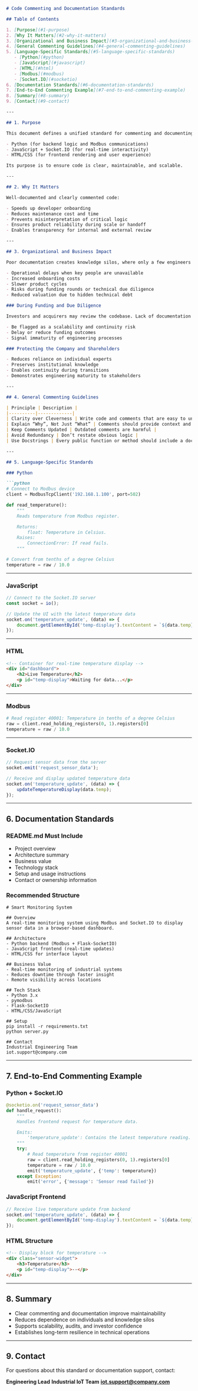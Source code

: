 ````markdown
# Code Commenting and Documentation Standards

## Table of Contents

1. [Purpose](#1-purpose)  
2. [Why It Matters](#2-why-it-matters)  
3. [Organizational and Business Impact](#3-organizational-and-business-impact)  
4. [General Commenting Guidelines](#4-general-commenting-guidelines)  
5. [Language-Specific Standards](#5-language-specific-standards)  
   - [Python](#python)  
   - [JavaScript](#javascript)  
   - [HTML](#html)  
   - [Modbus](#modbus)  
   - [Socket.IO](#socketio)  
6. [Documentation Standards](#6-documentation-standards)  
7. [End-to-End Commenting Example](#7-end-to-end-commenting-example)  
8. [Summary](#8-summary)  
9. [Contact](#9-contact)

---

## 1. Purpose

This document defines a unified standard for commenting and documenting code used in real-time, sensor-driven, web-based systems that leverage:

- Python (for backend logic and Modbus communications)  
- JavaScript + Socket.IO (for real-time interactivity)  
- HTML/CSS (for frontend rendering and user experience)

Its purpose is to ensure code is clear, maintainable, and scalable.

---

## 2. Why It Matters

Well-documented and clearly commented code:

- Speeds up developer onboarding  
- Reduces maintenance cost and time  
- Prevents misinterpretation of critical logic  
- Ensures product reliability during scale or handoff  
- Enables transparency for internal and external review

---

## 3. Organizational and Business Impact

Poor documentation creates knowledge silos, where only a few engineers can maintain key systems. This introduces serious risks:

- Operational delays when key people are unavailable  
- Increased onboarding costs  
- Slower product cycles  
- Risks during funding rounds or technical due diligence  
- Reduced valuation due to hidden technical debt  

### During Funding and Due Diligence

Investors and acquirers may review the codebase. Lack of documentation can:

- Be flagged as a scalability and continuity risk  
- Delay or reduce funding outcomes  
- Signal immaturity of engineering processes  

### Protecting the Company and Shareholders

- Reduces reliance on individual experts  
- Preserves institutional knowledge  
- Enables continuity during transitions  
- Demonstrates engineering maturity to stakeholders

---

## 4. General Commenting Guidelines

| Principle | Description |
|----------|-------------|
| Clarity over Cleverness | Write code and comments that are easy to understand |
| Explain “Why”, Not Just “What” | Comments should provide context and rationale |
| Keep Comments Updated | Outdated comments are harmful |
| Avoid Redundancy | Don’t restate obvious logic |
| Use Docstrings | Every public function or method should include a docstring |

---

## 5. Language-Specific Standards

### Python

```python
# Connect to Modbus device
client = ModbusTcpClient('192.168.1.100', port=502)
````

```python
def read_temperature():
    """
    Reads temperature from Modbus register.

    Returns:
        float: Temperature in Celsius.
    Raises:
        ConnectionError: If read fails.
    """
```

```python
# Convert from tenths of a degree Celsius
temperature = raw / 10.0
```

---

### JavaScript

```javascript
// Connect to the Socket.IO server
const socket = io();
```

```javascript
// Update the UI with the latest temperature data
socket.on('temperature_update', (data) => {
    document.getElementById('temp-display').textContent = `${data.temp} °C`;
});
```

---

### HTML

```html
<!-- Container for real-time temperature display -->
<div id="dashboard">
    <h2>Live Temperature</h2>
    <p id="temp-display">Waiting for data...</p>
</div>
```

---

### Modbus

```python
# Read register 40001: Temperature in tenths of a degree Celsius
raw = client.read_holding_registers(0, 1).registers[0]
temperature = raw / 10.0
```

---

### Socket.IO

```javascript
// Request sensor data from the server
socket.emit('request_sensor_data');

// Receive and display updated temperature data
socket.on('temperature_update', (data) => {
    updateTemperatureDisplay(data.temp);
});
```

---

## 6. Documentation Standards

### README.md Must Include

* Project overview
* Architecture summary
* Business value
* Technology stack
* Setup and usage instructions
* Contact or ownership information

### Recommended Structure

```
# Smart Monitoring System

## Overview
A real-time monitoring system using Modbus and Socket.IO to display sensor data in a browser-based dashboard.

## Architecture
- Python backend (Modbus + Flask-SocketIO)
- JavaScript frontend (real-time updates)
- HTML/CSS for interface layout

## Business Value
- Real-time monitoring of industrial systems  
- Reduces downtime through faster insight  
- Remote visibility across locations

## Tech Stack
- Python 3.x  
- pymodbus  
- Flask-SocketIO  
- HTML/CSS/JavaScript  

## Setup
pip install -r requirements.txt  
python server.py

## Contact
Industrial Engineering Team  
iot.support@company.com
```

---

## 7. End-to-End Commenting Example

### Python + Socket.IO

```python
@socketio.on('request_sensor_data')
def handle_request():
    """
    Handles frontend request for temperature data.

    Emits:
        'temperature_update': Contains the latest temperature reading.
    """
    try:
        # Read temperature from register 40001
        raw = client.read_holding_registers(0, 1).registers[0]
        temperature = raw / 10.0
        emit('temperature_update', {'temp': temperature})
    except Exception:
        emit('error', {'message': 'Sensor read failed'})
```

### JavaScript Frontend

```javascript
// Receive live temperature update from backend
socket.on('temperature_update', (data) => {
    document.getElementById('temp-display').textContent = `${data.temp} °C`;
});
```

### HTML Structure

```html
<!-- Display block for temperature -->
<div class="sensor-widget">
    <h3>Temperature</h3>
    <p id="temp-display">--</p>
</div>
```

---

## 8. Summary

* Clear commenting and documentation improve maintainability
* Reduces dependence on individuals and knowledge silos
* Supports scalability, audits, and investor confidence
* Establishes long-term resilience in technical operations

---

## 9. Contact

For questions about this standard or documentation support, contact:

**Engineering Lead**
**Industrial IoT Team**
**[iot.support@company.com](mailto:iot.support@company.com)**

```
```
